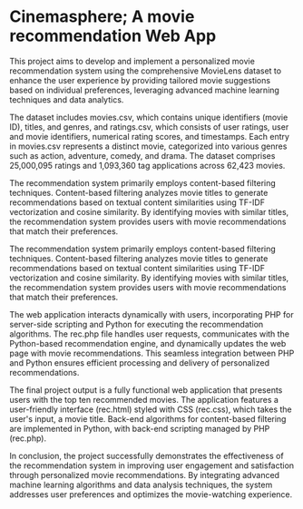# Cinemasphere; A movie recommendation Web App

This project aims to develop and implement a personalized movie recommendation system using the comprehensive MovieLens dataset to enhance the user experience by providing tailored movie suggestions based on individual preferences, leveraging advanced machine learning techniques and data analytics.

The dataset includes movies.csv, which contains unique identifiers (movie ID), titles, and genres, and ratings.csv, which consists of user ratings, user and movie identifiers, numerical rating scores, and timestamps. Each entry in movies.csv represents a distinct movie, categorized into various genres such as action, adventure, comedy, and drama. The dataset comprises 25,000,095 ratings and 1,093,360 tag applications across 62,423 movies.
     
The recommendation system primarily employs content-based filtering techniques. Content-based filtering analyzes movie titles to generate recommendations based on textual content similarities using TF-IDF vectorization and cosine similarity. By identifying movies with similar titles, the recommendation system provides users with movie recommendations that match their preferences.
     
The recommendation system primarily employs content-based filtering techniques. Content-based filtering analyzes movie titles to generate recommendations based on textual content similarities using TF-IDF vectorization and cosine similarity. By identifying movies with similar titles, the recommendation system provides users with movie recommendations that match their preferences.    
     
The web application interacts dynamically with users, incorporating PHP for server-side scripting and Python for executing the recommendation algorithms. The rec.php file handles user requests, communicates with the Python-based recommendation engine, and dynamically updates the web page with movie recommendations. This seamless integration between PHP and Python ensures efficient processing and delivery of personalized recommendations.  
     
The final project output is a fully functional web application that presents users with the top ten recommended movies. The application features a user-friendly interface (rec.html) styled with CSS (rec.css), which takes the user's input, a movie title. Back-end algorithms for content-based filtering are implemented in Python, with back-end scripting managed by PHP (rec.php). 
     
In conclusion, the project successfully demonstrates the effectiveness of the recommendation system in improving user engagement and satisfaction through personalized movie recommendations. By integrating advanced machine learning algorithms and data analysis techniques, the system addresses user preferences and optimizes the movie-watching experience.
